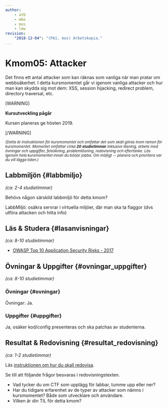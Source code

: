 ```yaml
---
author:
    - atb
    - mbo
    - mos
    - lew
revision:
    "2018-12-04": "(PA1, mos) Arbetskopia."
...
```

Kmom05: Attacker
==================================

Det finns ett antal attacker som kan räknas som vanliga när man pratar om webbsäkerhet. I detta kursmomentet går vi igenom vanliga attacker och hur man kan skydda sig mot dem: XSS, session hijacking, redirect problem, directory traversal, etc.

[WARNING]

**Kursutveckling pågår**

Kursen planeras ge hösten 2019.

[/WARNING]



<!--stop-->

<small><i>(Detta är instruktionen för kursmomentet och omfattar det som skall göras inom ramen för kursmomentet. Momentet omfattar cirka **20 studietimmar** inklusive läsning, arbete med övningar och uppgifter, felsökning, problemlösning, redovisning och eftertanke. Läs igenom hela kursmomentet innan du börjar jobba. Om möjligt -- planera och prioritera var du vill lägga tiden.)</i></small>



Labbmiljön  {#labbmiljo}
---------------------------------

*(ca: 2-4 studietimmar)*

Behövs någon särskild labbmiljö för detta kmom?

LabbMiljö: osäkra servrar i virtuella miljöer, där man ska ta flaggor (dvs utföra attacken och hitta info)



Läs &amp; Studera  {#lasanvisningar}
---------------------------------

*(ca: 8-10 studietimmar)*

* [OWASP Top 10 Application Security Risks - 2017](https://www.owasp.org/index.php/Top_10-2017_Top_10)



Övningar & Uppgifter  {#ovningar_uppgifter}
-------------------------------------------

*(ca: 8-10 studietimmar)*



### Övningar {#ovningar}

Övningar: Ja.



### Uppgifter {#uppgifter}

Ja, osäker kod/config presenteras och ska patchas av studenterna.



Resultat & Redovisning  {#resultat_redovisning}
-----------------------------------------------

*(ca: 1-2 studietimmar)*

Läs [instruktionen om hur du skall redovisa](./../redovisa).

Se till att följande frågor besvaras i redovisningstexten.

<!-- * Fråga relaterad till kursmaterialet. -->

* Vad tycker du om CTF som upplägg för labbar, tumme upp eller ner?
* Har du tidigare erfarenhet av de typer av attacker som nämns i kursmomentet? Både som utvecklare och användare.
* Vilken är din TIL för detta kmom?
